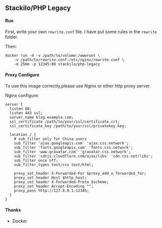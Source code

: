 ## Stackilo/PHP Legacy

#### Run

First, write your own `rewrite.conf` file. I have put some rules in the `rewrite` folder.

Then:

    docker run -d -v /path/to/volume:/wwwroot \
        -v /path/to/rewrite.conf:/etc/nginx/rewrite.conf \
        -m 256m -p 12345:80 stackilo/php-legacy

#### Proxy Configure

To use this image correctly,please use Nginx or other http proxy server.

Nginx configure:

    server {
      listen 80;
      listen 443 ssl;
      server_name blog.example.com;
      ssl_certificate /path/to/your/ssl/certificate.crt;
      ssl_certificate_key /path/to/your/ssl/privatekey.key;
      
      location / {
        # sub_filter only for China users
        sub_filter 'ajax.googleapis.com' 'ajax.css.network';
        sub_filter 'fonts.googleapis.com' 'fonts.css.network';
        sub_filter 'www.gravatar.com' 'gravatar.css.network';
        sub_filter 'cdnjs.cloudflare.com/ajax/libs' 'cdn.css.net/libs';
        sub_filter_once off;
        sub_filter_types text/css text/html;
        
        proxy_set_header X-Forwarded-For $proxy_add_x_forwarded_for;
        proxy_set_header Host $http_host;
        proxy_set_header X-Forwarded-Proto $scheme;
        proxy_set_header Accept-Encoding "";
        proxy_pass http://127.0.0.1:12345;
      }
    }

#### Thanks

 - Docker
